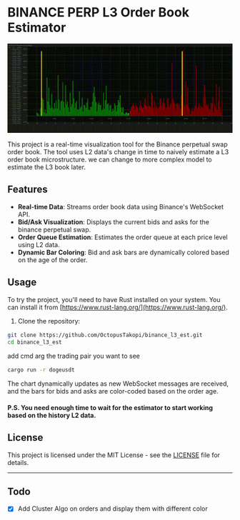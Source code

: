 # BINANCE PERP L3 Order Book Estimator

![Demo GIF](demo.gif)

This project is a real-time visualization tool for the Binance perpetual swap order book. The tool uses L2 data's change in time to naively estimate a L3 order book microstructure. we can change to more complex model to estimate the L3 book later.

## Features

* **Real-time Data**: Streams order book data using Binance's WebSocket API.
* **Bid/Ask Visualization**: Displays the current bids and asks for the binance perpetual swap.
* **Order Queue Estimation**: Estimates the order queue at each price level using L2 data.
* **Dynamic Bar Coloring**: Bid and ask bars are dynamically colored based on the age of the order.

## Usage

To try the project, you'll need to have Rust installed on your system. You can install it from [https://www.rust-lang.org/](https://www.rust-lang.org/).

1. Clone the repository:

```bash
git clone https://github.com/OctopusTakopi/binance_l3_est.git
cd binance_l3_est
```

add cmd arg the trading pair you want to see
```bash
cargo run -r dogeusdt
```

The chart dynamically updates as new WebSocket messages are received, and the bars for bids and asks are color-coded based on the order age.

#### P.S. You need enough time to wait for the estimator to start working based on the history L2 data.

## License

This project is licensed under the MIT License - see the [LICENSE](LICENSE) file for details.

---

## Todo

- [x] Add Cluster Algo on orders and display them with different color
